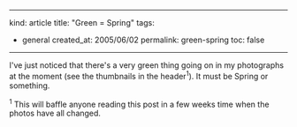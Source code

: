 -----
kind: article
title: "Green = Spring"
tags:
- general
created_at: 2005/06/02
permalink: green-spring
toc: false
-----

<p>I've just noticed that there's a very green thing going on in my photographs at the moment (see the thumbnails in the header<sup>1</sup>). It must be Spring or something.</p>

<p><sup>1</sup> This will baffle anyone reading this post in a few weeks time when the photos have all changed.</p>



